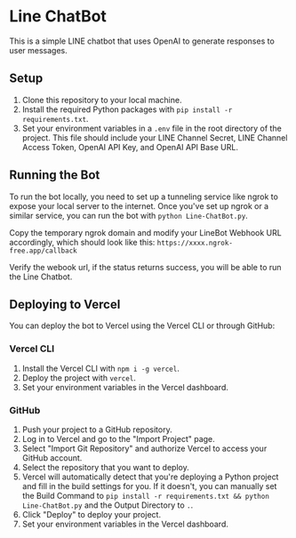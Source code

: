 # Line ChatBot

This is a simple LINE chatbot that uses OpenAI to generate responses to user messages.

## Setup

1. Clone this repository to your local machine.
2. Install the required Python packages with `pip install -r requirements.txt`.
3. Set your environment variables in a `.env` file in the root directory of the project. This file should include your LINE Channel Secret, LINE Channel Access Token, OpenAI API Key, and OpenAI API Base URL.

## Running the Bot

To run the bot locally, you need to set up a tunneling service like ngrok to expose your local server to the internet. Once you've set up ngrok or a similar service, you can run the bot with `python Line-ChatBot.py`.

Copy the temporary ngrok domain and modify your LineBot Webhook URL accordingly, which should look like this: `https://xxxx.ngrok-free.app/callback`

Verify the webook url, if the status returns success, you will be able to run the Line Chatbot.

## Deploying to Vercel

You can deploy the bot to Vercel using the Vercel CLI or through GitHub:

### Vercel CLI

1. Install the Vercel CLI with `npm i -g vercel`.
2. Deploy the project with `vercel`.
3. Set your environment variables in the Vercel dashboard.

### GitHub

1. Push your project to a GitHub repository.
2. Log in to Vercel and go to the "Import Project" page.
3. Select "Import Git Repository" and authorize Vercel to access your GitHub account.
4. Select the repository that you want to deploy.
5. Vercel will automatically detect that you're deploying a Python project and fill in the build settings for you. If it doesn't, you can manually set the Build Command to `pip install -r requirements.txt && python Line-ChatBot.py` and the Output Directory to `.`.
6. Click "Deploy" to deploy your project.
7. Set your environment variables in the Vercel dashboard.

